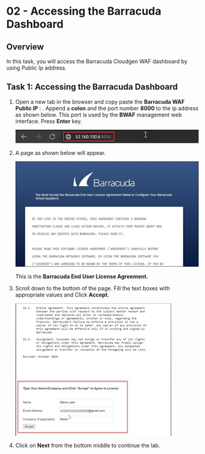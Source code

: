 # 02 - Accessing the Barracuda Dashboard  

## Overview 

In this task, you will access the Barracuda Cloudgen WAF dashboard by using Public Ip address.

## Task 1: Accessing the Barracuda Dashboard 

1. Open a new tab in the browser and copy paste the **Barracuda WAF Public IP** : <inject key="bwafIP"></inject> . Append a **colon** and the port number **8000** to the ip address as shown below. This port is used by the **BWAF** management web interface. Press **Enter** key.

    ![](../images/Picture15.png)

1. A page as shown below will appear.

    ![](../images/Picture16.jpg)

    This is the **Barracuda End User License Agreement.**

1. Scroll down to the bottom of the page. Fill the text boxes with appropriate values and Click **Accept**.

   ![](../images/Picture17.jpg)
   
1. Click on **Next** from the bottom middle to continue the lab.
